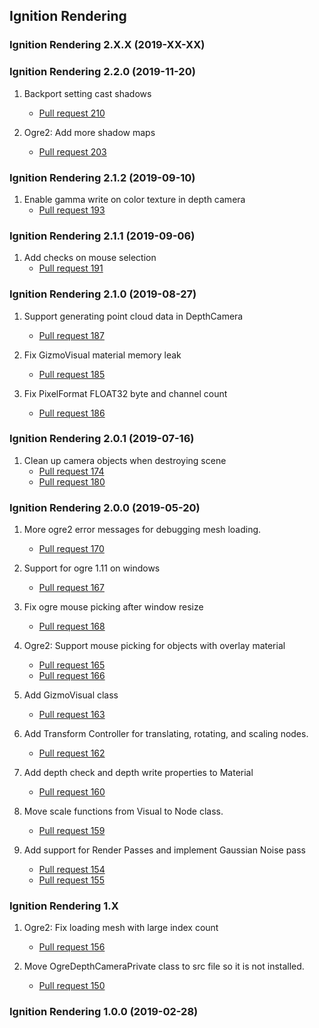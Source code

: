 ## Ignition Rendering

### Ignition Rendering 2.X.X (2019-XX-XX)

### Ignition Rendering 2.2.0 (2019-11-20)

1. Backport setting cast shadows
    * [Pull request 210](https://bitbucket.org/ignitionrobotics/ign-rendering/pull-requests/210)

1. Ogre2: Add more shadow maps
    * [Pull request 203](https://bitbucket.org/ignitionrobotics/ign-rendering/pull-requests/203)

### Ignition Rendering 2.1.2 (2019-09-10)

1. Enable gamma write on color texture in depth camera
    * [Pull request 193](https://bitbucket.org/ignitionrobotics/ign-rendering/pull-requests/193)

### Ignition Rendering 2.1.1 (2019-09-06)

1. Add checks on mouse selection
    * [Pull request 191](https://bitbucket.org/ignitionrobotics/ign-rendering/pull-requests/191)

### Ignition Rendering 2.1.0 (2019-08-27)

1. Support generating point cloud data in DepthCamera
    * [Pull request 187](https://bitbucket.org/ignitionrobotics/ign-rendering/pull-requests/187)

1. Fix GizmoVisual material memory leak
    * [Pull request 185](https://bitbucket.org/ignitionrobotics/ign-rendering/pull-requests/185)

1. Fix PixelFormat FLOAT32 byte and channel count
    * [Pull request 186](https://bitbucket.org/ignitionrobotics/ign-rendering/pull-requests/186)

### Ignition Rendering 2.0.1 (2019-07-16)

1. Clean up camera objects when destroying scene
    * [Pull request 174](https://bitbucket.org/ignitionrobotics/ign-rendering/pull-requests/174)
    * [Pull request 180](https://bitbucket.org/ignitionrobotics/ign-rendering/pull-requests/180)

### Ignition Rendering 2.0.0 (2019-05-20)

1. More ogre2 error messages for debugging mesh loading.
    * [Pull request 170](https://bitbucket.org/ignitionrobotics/ign-rendering/pull-requests/170)

1. Support for ogre 1.11 on windows
    * [Pull request 167](https://bitbucket.org/ignitionrobotics/ign-rendering/pull-requests/167)

1. Fix ogre mouse picking after window resize
    * [Pull request 168](https://bitbucket.org/ignitionrobotics/ign-rendering/pull-requests/168)

1. Ogre2: Support mouse picking for objects with overlay material
    * [Pull request 165](https://bitbucket.org/ignitionrobotics/ign-rendering/pull-requests/165)
    * [Pull request 166](https://bitbucket.org/ignitionrobotics/ign-rendering/pull-requests/166)

1. Add GizmoVisual class
    * [Pull request 163](https://bitbucket.org/ignitionrobotics/ign-rendering/pull-requests/163)

1. Add Transform Controller for translating, rotating, and scaling nodes.
    * [Pull request 162](https://bitbucket.org/ignitionrobotics/ign-rendering/pull-requests/162)

1. Add depth check and depth write properties to Material
    * [Pull request 160](https://bitbucket.org/ignitionrobotics/ign-rendering/pull-requests/160)

1. Move scale functions from Visual to Node class.
    * [Pull request 159](https://bitbucket.org/ignitionrobotics/ign-rendering/pull-requests/159)

1. Add support for Render Passes and implement Gaussian Noise pass
    * [Pull request 154](https://bitbucket.org/ignitionrobotics/ign-rendering/pull-requests/154)
    * [Pull request 155](https://bitbucket.org/ignitionrobotics/ign-rendering/pull-requests/155)

### Ignition Rendering 1.X

1. Ogre2: Fix loading mesh with large index count
    * [Pull request 156](https://bitbucket.org/ignitionrobotics/ign-rendering/pull-requests/156)

1. Move OgreDepthCameraPrivate class to src file so it is not installed.
    * [Pull request 150](https://bitbucket.org/ignitionrobotics/ign-rendering/pull-requests/150)

### Ignition Rendering 1.0.0 (2019-02-28)
